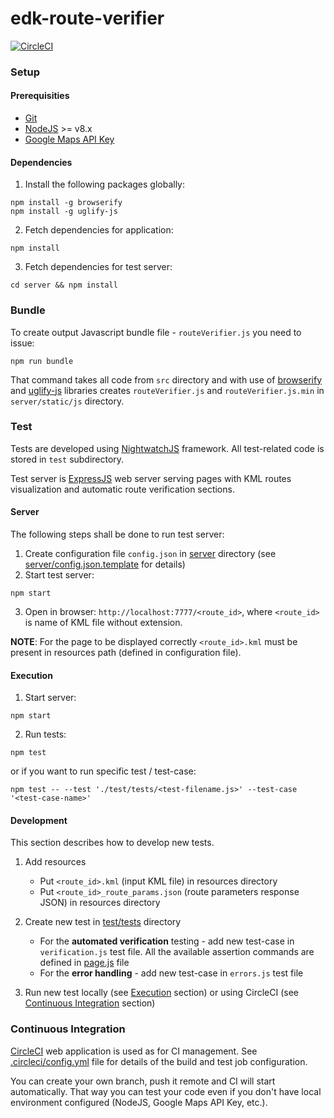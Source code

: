 # edk-route-verifier
[![CircleCI](https://circleci.com/gh/cloudify-cosmo/cloudify-stage.svg?style=svg)](https://circleci.com/gh/qooban/edk-route-verifier)


### Setup
#### Prerequisities
* [Git](https://git-scm.com)
* [NodeJS](https://nodejs.org)  >= v8.x
* [Google Maps API Key](https://developers.google.com/maps/documentation/javascript/get-api-key)

#### Dependencies
1. Install the following packages globally:
```
npm install -g browserify
npm install -g uglify-js
```
2. Fetch dependencies for application:
```
npm install
```
3. Fetch dependencies for test server:
```
cd server && npm install
```

### Bundle
To create output Javascript bundle file - `routeVerifier.js` you need to issue:
```
npm run bundle
```
That command takes all code from `src` directory and with use of [browserify](http://browserify.org/) and [uglify-js](http://lisperator.net/uglifyjs/) libraries creates `routeVerifier.js` and `routeVerifier.js.min` in `server/static/js` directory.

### Test 

Tests are developed using [NightwatchJS](http://nightwatchjs.org/) framework. All test-related code is stored in `test` subdirectory.

Test server is [ExpressJS](https://expressjs.com/) web server serving pages with KML routes visualization and automatic route  verification sections.

#### Server
The following steps shall be done to run test server:
1. Create configuration file `config.json` in [server](server) directory (see [server/config.json.template](server/config.json.template) for details)
2. Start test server: 
```
npm start
```
3. Open in browser: `http://localhost:7777/<route_id>`, where `<route_id>` is name of KML file without extension. 

**NOTE**: For the page to be displayed correctly `<route_id>.kml` must be present in resources path (defined in configuration file).
 
#### Execution
1. Start server: 
```
npm start
```
2. Run tests: 
```
npm test
```
or if you want to run specific test / test-case:
```
npm test -- --test './test/tests/<test-filename.js>' --test-case '<test-case-name>'
```

#### Development

This section describes how to develop new tests.

1. Add resources
    * Put `<route_id>.kml` (input KML file) in resources directory
    * Put `<route_id>_route_params.json` (route parameters response JSON) in resources directory

2. Create new test in [test/tests](test/tests) directory
    * For the **automated verification** testing - add new test-case in `verification.js` test file. All the available assertion commands are defined in  [page.js](test/pages/page.js) file
    * For the **error handling** - add new test-case in `errors.js` test file 

3. Run new test locally (see [Execution](#execution) section) or using CircleCI (see [Continuous Integration](#continuous-integration) section)

### Continuous Integration
[CircleCI](https://circleci.com/gh/qooban/edk-route-verifier) web application is used as for CI management. See [.circleci/config.yml](.circleci/config.yml) file for details of the build and test job configuration.

You can create your own branch, push it remote and CI will start automatically. That way you can test your code even if you don't have local environment configured (NodeJS, Google Maps API Key, etc.).